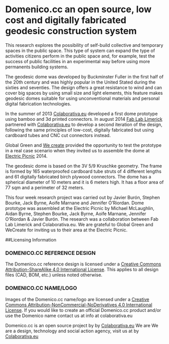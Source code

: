 Domenico.cc an open source, low cost and digitally fabricated geodesic construction system
======================

This research explores the possibility of self-build collective and temporary spaces in the public space. This type of system can expand the type of activities citizens perform in the public space and, for example, test the success of public facilities in an experimental way before using more permanents building systems.

The geodesic dome was developed by Buckminster Fuller in the first half of the 20th century and was highly popular in the United Stated during the sixties and seventies. The design offers a great resistance to wind and can cover big spaces by using small size and light elements, this feature makes geodesic domes suitable for using unconventional materials and personal digital fabrication technologies.

In the summer of 2013 [Colaborativa.eu](http://colaborativa.eu) developed a first dome prototype using bamboo and 3d printed connectors. In august 2014 [Fab Lab Limerick](http://fablab.saul.ie) partnered with [Colaborativa.eu](http://colaborativa.eu) to develop a second iteration of the design, following the same principles of low-cost, digitally fabricated but using cardboard tubes and CNC cut connectors instead.

Global Green and [We create](http://wecreate.ie) provided the opportunity to test the prototype in a real case scenario when they invited us to assemble the dome at [Electric Picnic](http://www.electricpicnic.ie) 2014.

The geodesic dome is based on the 3V 5/9 Kruschke geometry. The frame is formed by 165 waterproofed cardboard tube struts of 4 different lengths and 61 digitally fabricated birch plywood connectors. The dome has a spherical diameter of 10 meters and it is 6 meters high. It has a floor area of 77 sqm and a perimeter of 32 meters.

This four week research project was carried out by Javier Burón, Stephen Bourke, Jack Byrne, Aoife Marnane and Jennifer O’Riordan. Dome prototype was assembled at the Electric Picnic by Michael McLaughlin, Aidan Byrne, Stephen Bourke, Jack Byrne, Aoife Marnane, Jennifer O’Riordan & Javier Burón. The research was a collaboration between Fab Lab Limerick and Colaborativa.eu. We are grateful to Global Green and WeCreate for inviting us to their area at the Electric Picnic.



##Licensing Information

### DOMENICO.CC REFERENCE DESIGN
The Domenico.cc reference design is licensed under a [Creative Commons Attribution-ShareAlike 4.0 International License](http://creativecommons.org/licenses/by-sa/4.0/). This applies to all design files (CAD, BOM, etc.) unless noted otherwise.

### DOMENICO.CC NAME/LOGO
Images of the Domenico.cc name/logo are licensed under a [Creative Commons Attribution-NonCommercial-NoDerivatives 4.0 International License](http://creativecommons.org/licenses/by-nc-nd/4.0/). If you would like to create an official Domenico.cc product and/or use the Domenico name contact us at info at colaborativa.eu

Domenico.cc is an open source project by by [Colaborativa.eu](http://colaborativa.eu)
We are We are a design, technology and social action agency, visit us at by [Colaborativa.eu](http://colaborativa.eu)
